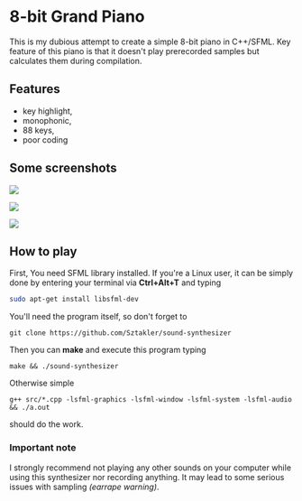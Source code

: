 # 8-bit Grand Piano

This is my dubious attempt to create a simple 8-bit piano in C++/SFML. 
Key feature of this piano is that it doesn't play prerecorded samples but calculates them during compilation.

## Features
- key highlight,
- monophonic,
- 88 keys,
- poor coding

## Some screenshots

![](https://cdn.discordapp.com/attachments/702987071849234636/758007077439537242/SoundSynthesizer_Screenshot_00.png)

![](https://cdn.discordapp.com/attachments/702987071849234636/758007080954101867/SoundSynthesizer_Screenshot_01.png)

![](https://cdn.discordapp.com/attachments/702987071849234636/758007082552131584/SoundSynthesizer_Screenshot_02.png)

## How to play
 
First, You need SFML library installed. If you're a Linux user, it can be simply done by entering your terminal via <b>Ctrl+Alt+T</b> and typing
```bash
sudo apt-get install libsfml-dev
```
You'll need the program itself, so don't forget to 
```
git clone https://github.com/Sztakler/sound-synthesizer
```

Then you can <b>make</b> and execute this program typing
```
make && ./sound-synthesizer
```
Otherwise simple
```
g++ src/*.cpp -lsfml-graphics -lsfml-window -lsfml-system -lsfml-audio && ./a.out
```
should do the work.

### Important note
I strongly recommend not playing any other sounds on your computer while using this synthesizer nor recording anything.
It may lead to some serious issues with sampling <i>(earrape warning)</i>.
